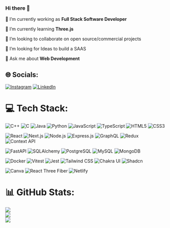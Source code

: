### Hi there 👋

<!--
**rohankishorneog/rohankishorneog** is a ✨ _special_ ✨ repository because its `README.md` (this file) appears on your GitHub profile.
-->

🔭 I’m currently working as **Full Stack Software Developer**

🌱 I’m currently learning **Three.js**

👯 I’m looking to collaborate on open source/commercial projects

🤔 I’m looking for Ideas to build a SAAS

💬 Ask me about **Web Development**

## 🌐 Socials:
[![Instagram](https://img.shields.io/badge/Instagram-%23E4405F.svg?logo=Instagram&logoColor=white)](https://instagram.com/rohankishorneog) [![LinkedIn](https://img.shields.io/badge/LinkedIn-%230077B5.svg?logo=linkedin&logoColor=white)](https://linkedin.com/in/rohankishorneog) 

# 💻 Tech Stack:

![C++](https://img.shields.io/badge/C++-%2300599C.svg?style=for-the-badge&logo=c%2B%2B&logoColor=white) 
![C](https://img.shields.io/badge/C-%2300599C.svg?style=for-the-badge&logo=c&logoColor=white) 
![Java](https://img.shields.io/badge/Java-%23ED8B00.svg?style=for-the-badge&logo=java&logoColor=white) 
![Python](https://img.shields.io/badge/Python-%233776AB.svg?style=for-the-badge&logo=python&logoColor=white) 
![JavaScript](https://img.shields.io/badge/JavaScript-%23323330.svg?style=for-the-badge&logo=javascript&logoColor=%23F7DF1E) 
![TypeScript](https://img.shields.io/badge/TypeScript-%23007ACC.svg?style=for-the-badge&logo=typescript&logoColor=white) 
![HTML5](https://img.shields.io/badge/HTML5-%23E34F26.svg?style=for-the-badge&logo=html5&logoColor=white) 
![CSS3](https://img.shields.io/badge/CSS3-%231572B6.svg?style=for-the-badge&logo=css3&logoColor=white) 

![React](https://img.shields.io/badge/React-%2320232a.svg?style=for-the-badge&logo=react&logoColor=%2361DAFB) 
![Next.js](https://img.shields.io/badge/Next.js-%23000000.svg?style=for-the-badge&logo=nextdotjs&logoColor=white) 
![Node.js](https://img.shields.io/badge/Node.js-%236DA55F.svg?style=for-the-badge&logo=node.js&logoColor=white) 
![Express.js](https://img.shields.io/badge/Express.js-%23404d59.svg?style=for-the-badge&logo=express&logoColor=%2361DAFB) 
![GraphQL](https://img.shields.io/badge/GraphQL-E10098?style=for-the-badge&logo=graphql&logoColor=white) 
![Redux](https://img.shields.io/badge/Redux-%23593d88.svg?style=for-the-badge&logo=redux&logoColor=white)
![Context API](https://img.shields.io/badge/Context-API-%23323330.svg?style=for-the-badge&logo=react&logoColor=%2361DAFB)

![FastAPI](https://img.shields.io/badge/FastAPI-%2300C7B7.svg?style=for-the-badge&logo=fastapi&logoColor=white)
![SQLAlchemy](https://img.shields.io/badge/SQLAlchemy-%23000000.svg?style=for-the-badge&logo=python&logoColor=white)
![PostgreSQL](https://img.shields.io/badge/PostgreSQL-%23336791.svg?style=for-the-badge&logo=postgresql&logoColor=white)
![MySQL](https://img.shields.io/badge/MySQL-%2300f.svg?style=for-the-badge&logo=mysql&logoColor=white)
![MongoDB](https://img.shields.io/badge/MongoDB-%234ea94b.svg?style=for-the-badge&logo=mongodb&logoColor=white)

![Docker](https://img.shields.io/badge/Docker-%232496ED.svg?style=for-the-badge&logo=docker&logoColor=white)
![Vitest](https://img.shields.io/badge/Vitest-%23404d59.svg?style=for-the-badge&logo=vitest&logoColor=yellow)
![Jest](https://img.shields.io/badge/Jest-%23C21325.svg?style=for-the-badge&logo=jest&logoColor=white)
![Tailwind CSS](https://img.shields.io/badge/Tailwind%20CSS-%2338B2AC.svg?style=for-the-badge&logo=tailwind-css&logoColor=white)
![Chakra UI](https://img.shields.io/badge/Chakra%20UI-%23319795.svg?style=for-the-badge&logo=chakra-ui&logoColor=white)
![Shadcn](https://img.shields.io/badge/Shadcn-%23000000.svg?style=for-the-badge&logo=webcomponents.org&logoColor=white)

![Canva](https://img.shields.io/badge/Canva-%2300C4CC.svg?style=for-the-badge&logo=Canva&logoColor=white)
![React Three Fiber](https://img.shields.io/badge/React%20Three%20Fiber-%2320232a.svg?style=for-the-badge&logo=react&logoColor=%2361DAFB)
![Netlify](https://img.shields.io/badge/Netlify-%23000000.svg?style=for-the-badge&logo=netlify&logoColor=#00C7B7)

# 📊 GitHub Stats:
![](https://github-readme-stats.vercel.app/api?username=rohankishorneog&theme=radical&hide_border=false&include_all_commits=false&count_private=false)<br/>
![](https://github-readme-streak-stats.herokuapp.com/?user=rohankishorneog&theme=radical&hide_border=false)<br/>
![](https://github-readme-stats.vercel.app/api/top-langs/?username=rohankishorneog&theme=radical&hide_border=false&include_all_commits=false&count_private=false&layout=compact)
